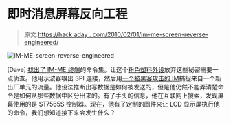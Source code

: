 # 即时消息屏幕反向工程

> 原文:[https://hack aday . com/2010/02/01/im-me-screen-reverse-engineered/](https://hackaday.com/2010/02/01/im-me-screen-reverse-engineered/)

![](../Images/23e4e22075ab234c9554ad63b15f6d5a.png "IM-ME-screen-reverse-engineered")

[Dave] [找出了 IM-ME 终端](http://daveshacks.blogspot.com/2010/01/im-me-lcd-interface-hacked.html)的命令集。让这个[粉色塑料外设](http://hackaday.com/2009/11/30/pink-wireless-terminal-of-wonder/)放弃这些秘密需要一点侦查。他用示波器嗅出 SPI 连接，然后用[一个被黑客攻击的 IM](http://hackaday.com/2010/01/06/update-more-pink-wireless-terminal-hacking/)捕捉来自一个新出厂单元的流量。他设法推断出写数据是如何被发送的，但是他仍然不能弄清楚命令是如何从那些数据中区分出来的。有了手头的信息，他在互联网上搜索，发现屏幕使用的是 ST7565S 控制器。现在，他有了定制的固件来让 LCD 显示屏执行他的命令，我们想知道接下来会发生什么？